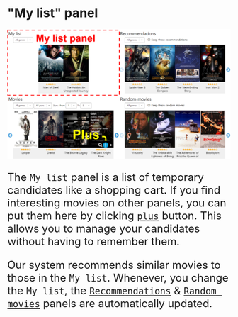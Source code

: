 # "My list" panel
<img src="../content/my-panel.png"/>
<p style="font-size:18pt;">
The <code>My list</code> panel is a list of temporary candidates like a shopping cart. If you find interesting movies on other panels, you can put them here by clicking <a href="../interactions/plus.md"><code>plus</code></a> button. This allows you to manage your candidates without having to remember them.
</p>
<p style="font-size:18pt;">
Our system recommends similar movies to those in the <code>My list</code>.  
Whenever, you change the <code>My list</code>, the <a href="./rec.md"><code>Recommendations</code></a> & <a href="./rand.md"><code>Random movies</code></a> panels are automatically updated.
</p>